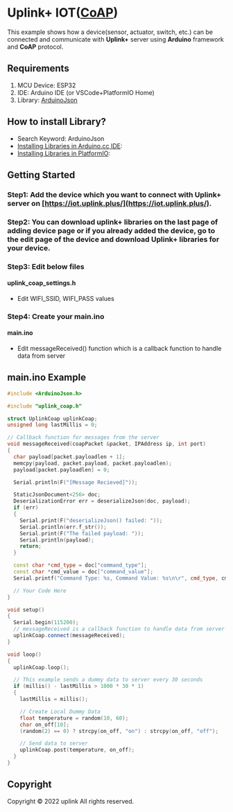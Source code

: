 # Uplink+ IOT([CoAP](https://ko.wikipedia.org/wiki/CoAP))

This example shows how a device(sensor, actuator, switch, etc.) can be connected and communicate with <strong>Uplink+</strong> server using <strong>Arduino</strong> framework and <strong>CoAP</strong> protocol.


## Requirements

1. MCU Device: ESP32
2. IDE: Arduino IDE (or VSCode+PlatformIO Home)
3. Library: [ArduinoJson](https://arduinojson.org/v6/doc/)

## How to install Library?
- Search Keyword: ArduinoJson
- [Installing Libraries in Arduino.cc IDE](https://docs.arduino.cc/software/ide-v1/tutorials/installing-libraries):
- [Installing Libraries in PlatformIO](https://docs.platformio.org/en/latest/librarymanager/index.html):

## Getting Started
### Step1: Add the device which you want to connect with Uplink+ server on [https://iot.uplink.plus/](https://iot.uplink.plus/).

### Step2: You can download uplink+ libraries on the last page of adding device page or if you already added the device,  go to the edit page of the device and download Uplink+ libraries for your device.

### Step3: Edit below files
#### uplink_coap_settings.h
- Edit WIFI_SSID, WIFI_PASS values

### Step4: Create your main.ino
#### main.ino
- Edit messageReceived() function which is a callback function to handle data from server 

## main.ino Example
```c++
#include <ArduinoJson.h>

#include "uplink_coap.h"

struct UplinkCoap uplinkCoap;
unsigned long lastMillis = 0;

// Callback function for messages from the server
void messageReceived(coapPacket &packet, IPAddress ip, int port)
{
  char payload[packet.payloadlen + 1];
  memcpy(payload, packet.payload, packet.payloadlen);
  payload[packet.payloadlen] = 0;

  Serial.println(F("[Message Recieved]"));

  StaticJsonDocument<256> doc;
  DeserializationError err = deserializeJson(doc, payload);
  if (err)
  {
    Serial.print(F("deserializeJson() failed: "));
    Serial.println(err.f_str());
    Serial.print(F("The failed payload: "));
    Serial.println(payload);
    return;
  }

  const char *cmd_type = doc["command_type"];
  const char *cmd_value = doc["command_value"];
  Serial.printf("Command Type: %s, Command Value: %s\n\r", cmd_type, cmd_value);

  // Your Code Here
}

void setup()
{
  Serial.begin(115200);
  // messageReceived is a callback function to handle data from server
  uplinkCoap.connect(messageReceived);
}

void loop()
{
  uplinkCoap.loop();

  // This example sends a dummy data to server every 30 seconds
  if (millis() - lastMillis > 1000 * 30 * 1)
  {
    lastMillis = millis();

    // Create Local Dummy Data
    float temperature = random(10, 60);
    char on_off[10];
    (random(2) == 0) ? strcpy(on_off, "on") : strcpy(on_off, "off");

    // Send data to server
    uplinkCoap.post(temperature, on_off);
  }
}
```

## Copyright

Copyright © 2022 uplink All rights reserved.
